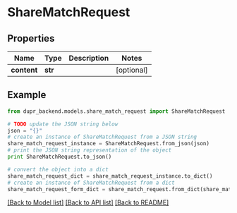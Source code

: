 # ShareMatchRequest


## Properties
Name | Type | Description | Notes
------------ | ------------- | ------------- | -------------
**content** | **str** |  | [optional] 

## Example

```python
from dupr_backend.models.share_match_request import ShareMatchRequest

# TODO update the JSON string below
json = "{}"
# create an instance of ShareMatchRequest from a JSON string
share_match_request_instance = ShareMatchRequest.from_json(json)
# print the JSON string representation of the object
print ShareMatchRequest.to_json()

# convert the object into a dict
share_match_request_dict = share_match_request_instance.to_dict()
# create an instance of ShareMatchRequest from a dict
share_match_request_form_dict = share_match_request.from_dict(share_match_request_dict)
```
[[Back to Model list]](../README.md#documentation-for-models) [[Back to API list]](../README.md#documentation-for-api-endpoints) [[Back to README]](../README.md)


